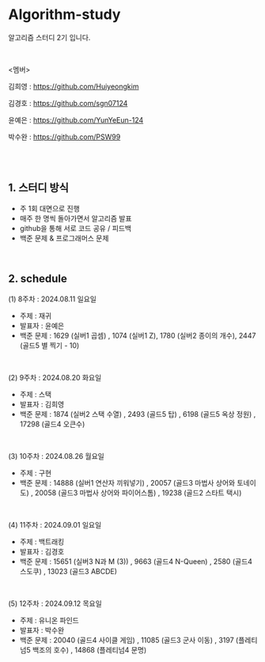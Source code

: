 # Algorithm-study
알고리즘 스터디 2기 입니다.

<br>


<멤버>


김희영 : https://github.com/Huiyeongkim

김경호 : https://github.com/sgn07124

윤예은 : https://github.com/YunYeEun-124

박수완 : https://github.com/PSW99

<br>
<br>


## 1. 스터디 방식
- 주 1회 대면으로 진행
- 매주 한 명씩 돌아가면서 알고리즘 발표
- github을 통해 서로 코드 공유 / 피드백
- 백준 문제 & 프로그래머스 문제

<br>

## 2. schedule

(1) 8주차 : 2024.08.11 일요일
- 주제 : 재귀
- 발표자 : 윤예은
- 백준 문제 :
  1629 (실버1 곱셈) , 1074 (실버1 Z), 1780 (실버2 종이의 개수), 2447 (골드5 별 찍기 - 10)

<br>

(2) 9주차 : 2024.08.20 화요일
- 주제 : 스택
- 발표자 : 김희영
- 백준 문제 :
 1874 (실버2 스택 수열) , 2493 (골드5 탑) , 6198 (골드5 옥상 정원) , 17298 (골드4 오큰수)
  
<br>


(3) 10주차 : 2024.08.26 월요일
- 주제 : 구현
- 백준 문제 :
 14888 (실버1 연산자 끼워넣기) , 20057	(골드3 마법사 상어와 토네이도) , 20058	(골드3 마법사 상어와 파이어스톰) , 19238	(골드2 스타트 택시)
  
<br>


(4) 11주차 : 2024.09.01 일요일
- 주제 : 백트래킹
- 발표자 : 김경호
- 백준 문제 :
 15651 (실버3 N과 M (3)) , 9663 (골드4 N-Queen) , 2580 (골드4 스도쿠) , 13023 (골드3 ABCDE)
  
<br>


(5) 12주차 : 2024.09.12 목요일
- 주제 : 유니온 파인드
- 발표자 : 박수완
- 백준 문제 :
  20040	(골드4 사이클 게임) , 11085 (골드3 군사 이동) , 3197	(플레티넘5 백조의 호수) , 14868 (플레티넘4 문명)

  
<br>




